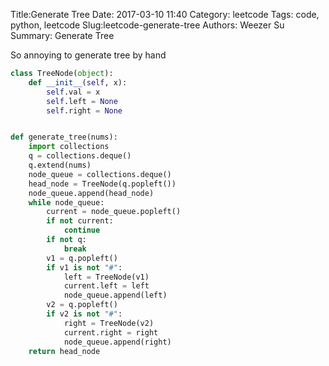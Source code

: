 Title:Generate Tree 
Date: 2017-03-10 11:40
Category: leetcode
Tags: code, python, leetcode
Slug:leetcode-generate-tree 
Authors: Weezer Su
Summary: Generate Tree

So annoying to generate tree by hand

```python
class TreeNode(object):
    def __init__(self, x):
        self.val = x
        self.left = None
        self.right = None


def generate_tree(nums):
    import collections
    q = collections.deque()
    q.extend(nums)
    node_queue = collections.deque()
    head_node = TreeNode(q.popleft())
    node_queue.append(head_node)
    while node_queue:
        current = node_queue.popleft()
        if not current:
            continue
        if not q:
            break
        v1 = q.popleft()
        if v1 is not "#":
            left = TreeNode(v1)
            current.left = left
            node_queue.append(left)
        v2 = q.popleft()
        if v2 is not "#":
            right = TreeNode(v2)
            current.right = right
            node_queue.append(right)
    return head_node
```

